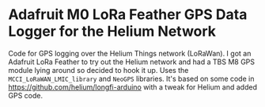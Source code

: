 # Adafruit M0 LoRa Feather GPS Data Logger for the Helium Network

Code for GPS logging over the Helium Things network (LoRaWan).
I got an Adafruit LoRa Feather to try out the Helium network and had a TBS M8 GPS module lying around so decided to hook it up.
Uses the `MCCI_LoRaWAN_LMIC_library` and `NeoGPS` libraries.
It's based on some code in https://github.com/helium/longfi-arduino with a tweak for Helium and added GPS code.